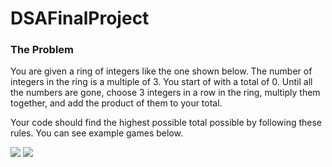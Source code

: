 # DSAFinalProject

### The Problem

You are given a ring of integers like the one shown below. The number of integers in the ring is a multiple of 3. You start of with a total of 0. Until all the numbers are gone, choose 3 integers in a row in the ring, multiply them together, and add the product of them to your total.

Your code should find the highest possible total possible by following these rules.
You can see example games below.

![](./IntegerRing.png)
![](./LargeIntegerRing.png)
